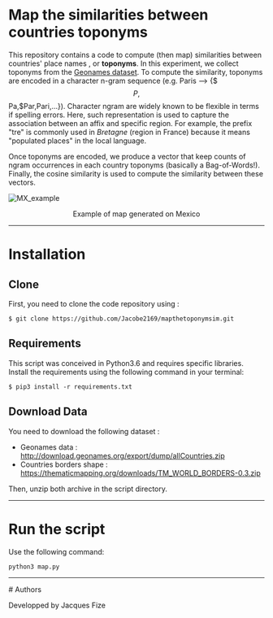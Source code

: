 # Map the similarities between countries toponyms 

This repository contains a code to compute (then map) similarities between countries' place names , or **toponyms**. In this experiment, we collect toponyms from the [Geonames dataset](http://www.geonames.org). To compute the similarity, toponyms are encoded in a character n-gram sequence (e.g. Paris --> {$$$P,$$Pa,$Par,Pari,...}). Character ngram are widely known to be flexible in terms if spelling errors. Here, such representation is used to capture the association between an affix and specific region. For example, the prefix "tre" is commonly used in *Bretagne* (region in France) because it means "populated places" in the local language. 

Once toponyms are encoded, we produce a vector that keep counts of ngram occurrences in each country toponyms (basically a Bag-of-Words!). Finally, the cosine similarity is used to compute the similarity between these vectors.

![MX_example](example_MX.png)

<p align="center">Example of map generated on Mexico</p>

<hr>

# Installation 

## Clone

First, you need to clone the code repository using :

    $ git clone https://github.com/Jacobe2169/mapthetoponymsim.git

## Requirements

This script was conceived in Python3.6 and requires specific libraries. Install the requirements using the following command in your terminal:

    $ pip3 install -r requirements.txt

## Download Data
You need to download the following dataset :

 * Geonames data : http://download.geonames.org/export/dump/allCountries.zip 
 * Countries borders shape : https://thematicmapping.org/downloads/TM_WORLD_BORDERS-0.3.zip

Then, unzip both archive in the script directory.

<hr>

# Run the script

Use the following command:

    python3 map.py

<hr>
# Authors

Developped by Jacques Fize